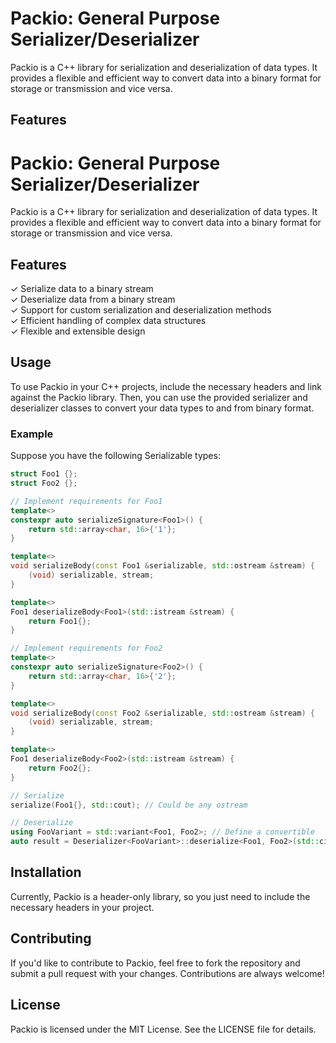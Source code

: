 # Packio: General Purpose Serializer/Deserializer

Packio is a C++ library for serialization and deserialization of data types. It provides a flexible and efficient way to convert data into a binary format for storage or transmission and vice versa.

## Features
<html lang="en">
<head>
    <meta charset="UTF-8">
    <style>
        /* Remove default list style */
        ul {
            list-style: none;
            padding-left: 0;
        }
    </style>
</head>
<body>
    <h1>Packio: General Purpose Serializer/Deserializer</h1>
    <p>Packio is a C++ library for serialization and deserialization of data types. It provides a flexible and efficient way to convert data into a binary format for storage or transmission and vice versa.</p>

<h2>Features</h2>
<ul>
    <li>&#10003; Serialize data to a binary stream</li>
    <li>&#10003; Deserialize data from a binary stream</li>
    <li>&#10003; Support for custom serialization and deserialization methods</li>
    <li>&#10003; Efficient handling of complex data structures</li>
    <li>&#10003; Flexible and extensible design</li>
</ul>
</body>
</html>

## Usage
To use Packio in your C++ projects, include the necessary headers and link against the Packio library. Then, you can use the provided serializer and deserializer classes to convert your data types to and from binary format.

### Example
Suppose you have the following Serializable types:

```cpp
struct Foo1 {};
struct Foo2 {};

// Implement requirements for Foo1
template<>
constexpr auto serializeSignature<Foo1>() {
    return std::array<char, 16>{'1'};
}

template<>
void serializeBody(const Foo1 &serializable, std::ostream &stream) {
    (void) serializable, stream;
}

template<>
Foo1 deserializeBody<Foo1>(std::istream &stream) {
    return Foo1{};
}

// Implement requirements for Foo2
template<>
constexpr auto serializeSignature<Foo2>() {
    return std::array<char, 16>{'2'};
}

template<>
void serializeBody(const Foo2 &serializable, std::ostream &stream) {
    (void) serializable, stream;
}

template<>
Foo1 deserializeBody<Foo2>(std::istream &stream) {
    return Foo2{};
}

// Serialize
serialize(Foo1{}, std::cout); // Could be any ostream

// Deserialize
using FooVariant = std::variant<Foo1, Foo2>; // Define a convertible
auto result = Deserializer<FooVariant>::deserialize<Foo1, Foo2>(std::cin); // Could be any istream
```
## Installation
Currently, Packio is a header-only library, so you just need to include the necessary headers in your project.

## Contributing
If you'd like to contribute to Packio, feel free to fork the repository and submit a pull request with your changes. Contributions are always welcome!

## License
Packio is licensed under the MIT License. See the LICENSE file for details.